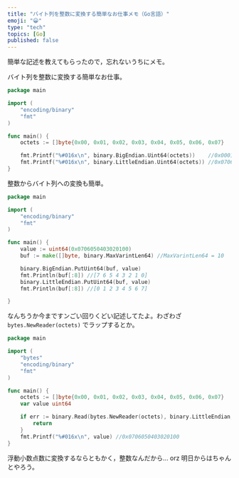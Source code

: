 ```yaml
---
title: "バイト列を整数に変換する簡単なお仕事メモ（Go言語）"
emoji: "😀"
type: "tech"
topics: [Go]
published: false
---
```

簡単な記述を教えてもらったので，忘れないうちにメモ。

バイト列を整数に変換する簡単なお仕事。

```go
package main

import (
	"encoding/binary"
	"fmt"
)

func main() {
	octets := []byte{0x00, 0x01, 0x02, 0x03, 0x04, 0x05, 0x06, 0x07}

	fmt.Printf("%#016x\n", binary.BigEndian.Uint64(octets))    //0x0001020304050607
	fmt.Printf("%#016x\n", binary.LittleEndian.Uint64(octets)) //0x0706050403020100
}
```

整数からバイト列への変換も簡単。

```go
package main

import (
	"encoding/binary"
	"fmt"
)

func main() {
	value := uint64(0x0706050403020100)
	buf := make([]byte, binary.MaxVarintLen64) //MaxVarintLen64 = 10

	binary.BigEndian.PutUint64(buf, value)
	fmt.Println(buf[:8]) //[7 6 5 4 3 2 1 0]
	binary.LittleEndian.PutUint64(buf, value)
	fmt.Println(buf[:8]) //[0 1 2 3 4 5 6 7]

}
```

なんちうか今まですンごい回りくどい記述してたよ。わざわざ `bytes.NewReader(octets)` でラップするとか。

```go
package main

import (
	"bytes"
	"encoding/binary"
	"fmt"
)

func main() {
	octets := []byte{0x00, 0x01, 0x02, 0x03, 0x04, 0x05, 0x06, 0x07}
	var value uint64

	if err := binary.Read(bytes.NewReader(octets), binary.LittleEndian, &value); err != nil {
		return
	}
	fmt.Printf("%#016x\n", value) //0x0706050403020100
}
```

浮動小数点数に変換するならともかく，整数なんだから... orz
明日からはちゃんとやろう。

